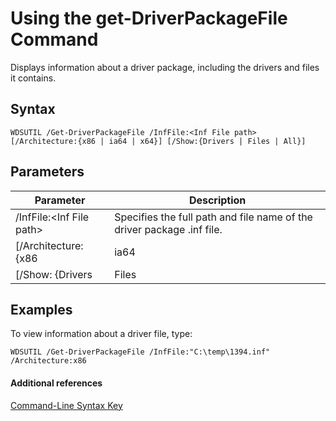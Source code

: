 # Using the get-DriverPackageFile Command



Displays information about a driver package, including the drivers and files it contains.

## Syntax

```
WDSUTIL /Get-DriverPackageFile /InfFile:<Inf File path> [/Architecture:{x86 | ia64 | x64}] [/Show:{Drivers | Files | All}]
```

## Parameters

|Parameter|Description|
|---------|-----------|
|/InfFile:\<Inf File path>|Specifies the full path and file name of the driver package .inf file.|
|[/Architecture:{x86 | ia64 | x64}]|Specifies the architecture of the driver package.|
|[/Show: {Drivers | Files | All}]|Indicates the package information to display. If **/Show** is not specified, the default is to return only the driver package metadata. **Drivers** displays the list of drivers in the package. **Files** displays the list of files in the package. **All** displays drivers and files.|

## <a name="BKMK_examples"></a>Examples

To view information about a driver file, type:
```
WDSUTIL /Get-DriverPackageFile /InfFile:"C:\temp\1394.inf" /Architecture:x86
```

#### Additional references

[Command-Line Syntax Key](command-line-syntax-key.md)